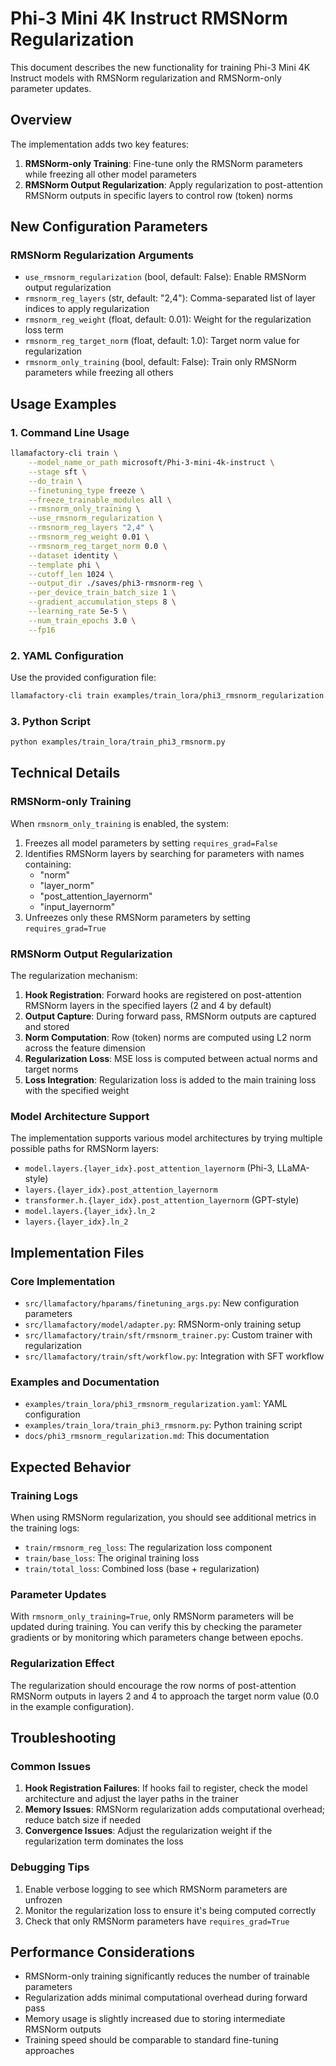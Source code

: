 # Phi-3 Mini 4K Instruct RMSNorm Regularization

This document describes the new functionality for training Phi-3 Mini 4K Instruct models with RMSNorm regularization and RMSNorm-only parameter updates.

## Overview

The implementation adds two key features:

1. **RMSNorm-only Training**: Fine-tune only the RMSNorm parameters while freezing all other model parameters
2. **RMSNorm Output Regularization**: Apply regularization to post-attention RMSNorm outputs in specific layers to control row (token) norms

## New Configuration Parameters

### RMSNorm Regularization Arguments

- `use_rmsnorm_regularization` (bool, default: False): Enable RMSNorm output regularization
- `rmsnorm_reg_layers` (str, default: "2,4"): Comma-separated list of layer indices to apply regularization
- `rmsnorm_reg_weight` (float, default: 0.01): Weight for the regularization loss term
- `rmsnorm_reg_target_norm` (float, default: 1.0): Target norm value for regularization
- `rmsnorm_only_training` (bool, default: False): Train only RMSNorm parameters while freezing all others

## Usage Examples

### 1. Command Line Usage

```bash
llamafactory-cli train \
    --model_name_or_path microsoft/Phi-3-mini-4k-instruct \
    --stage sft \
    --do_train \
    --finetuning_type freeze \
    --freeze_trainable_modules all \
    --rmsnorm_only_training \
    --use_rmsnorm_regularization \
    --rmsnorm_reg_layers "2,4" \
    --rmsnorm_reg_weight 0.01 \
    --rmsnorm_reg_target_norm 0.0 \
    --dataset identity \
    --template phi \
    --cutoff_len 1024 \
    --output_dir ./saves/phi3-rmsnorm-reg \
    --per_device_train_batch_size 1 \
    --gradient_accumulation_steps 8 \
    --learning_rate 5e-5 \
    --num_train_epochs 3.0 \
    --fp16
```

### 2. YAML Configuration

Use the provided configuration file:

```bash
llamafactory-cli train examples/train_lora/phi3_rmsnorm_regularization.yaml
```

### 3. Python Script

```bash
python examples/train_lora/train_phi3_rmsnorm.py
```

## Technical Details

### RMSNorm-only Training

When `rmsnorm_only_training` is enabled, the system:

1. Freezes all model parameters by setting `requires_grad=False`
2. Identifies RMSNorm layers by searching for parameters with names containing:
   - "norm"
   - "layer_norm" 
   - "post_attention_layernorm"
   - "input_layernorm"
3. Unfreezes only these RMSNorm parameters by setting `requires_grad=True`

### RMSNorm Output Regularization

The regularization mechanism:

1. **Hook Registration**: Forward hooks are registered on post-attention RMSNorm layers in the specified layers (2 and 4 by default)
2. **Output Capture**: During forward pass, RMSNorm outputs are captured and stored
3. **Norm Computation**: Row (token) norms are computed using L2 norm across the feature dimension
4. **Regularization Loss**: MSE loss is computed between actual norms and target norms
5. **Loss Integration**: Regularization loss is added to the main training loss with the specified weight

### Model Architecture Support

The implementation supports various model architectures by trying multiple possible paths for RMSNorm layers:
- `model.layers.{layer_idx}.post_attention_layernorm` (Phi-3, LLaMA-style)
- `layers.{layer_idx}.post_attention_layernorm`
- `transformer.h.{layer_idx}.post_attention_layernorm` (GPT-style)
- `model.layers.{layer_idx}.ln_2`
- `layers.{layer_idx}.ln_2`

## Implementation Files

### Core Implementation
- `src/llamafactory/hparams/finetuning_args.py`: New configuration parameters
- `src/llamafactory/model/adapter.py`: RMSNorm-only training setup
- `src/llamafactory/train/sft/rmsnorm_trainer.py`: Custom trainer with regularization
- `src/llamafactory/train/sft/workflow.py`: Integration with SFT workflow

### Examples and Documentation
- `examples/train_lora/phi3_rmsnorm_regularization.yaml`: YAML configuration
- `examples/train_lora/train_phi3_rmsnorm.py`: Python training script
- `docs/phi3_rmsnorm_regularization.md`: This documentation

## Expected Behavior

### Training Logs
When using RMSNorm regularization, you should see additional metrics in the training logs:
- `train/rmsnorm_reg_loss`: The regularization loss component
- `train/base_loss`: The original training loss
- `train/total_loss`: Combined loss (base + regularization)

### Parameter Updates
With `rmsnorm_only_training=True`, only RMSNorm parameters will be updated during training. You can verify this by checking the parameter gradients or by monitoring which parameters change between epochs.

### Regularization Effect
The regularization should encourage the row norms of post-attention RMSNorm outputs in layers 2 and 4 to approach the target norm value (0.0 in the example configuration).

## Troubleshooting

### Common Issues

1. **Hook Registration Failures**: If hooks fail to register, check the model architecture and adjust the layer paths in the trainer
2. **Memory Issues**: RMSNorm regularization adds computational overhead; reduce batch size if needed
3. **Convergence Issues**: Adjust the regularization weight if the regularization term dominates the loss

### Debugging Tips

1. Enable verbose logging to see which RMSNorm parameters are unfrozen
2. Monitor the regularization loss to ensure it's being computed correctly
3. Check that only RMSNorm parameters have `requires_grad=True`

## Performance Considerations

- RMSNorm-only training significantly reduces the number of trainable parameters
- Regularization adds minimal computational overhead during forward pass
- Memory usage is slightly increased due to storing intermediate RMSNorm outputs
- Training speed should be comparable to standard fine-tuning approaches